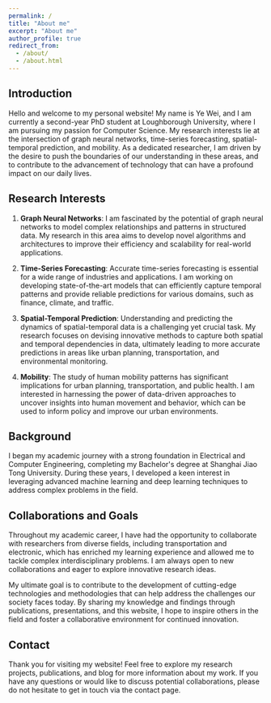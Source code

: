 ```yaml
---
permalink: /
title: "About me"
excerpt: "About me"
author_profile: true
redirect_from: 
  - /about/
  - /about.html
---
```


## Introduction

Hello and welcome to my personal website! My name is Ye Wei, and I am currently a second-year PhD student at Loughborough University, where I am pursuing my passion for Computer Science. My research interests lie at the intersection of graph neural networks, time-series forecasting, spatial-temporal prediction, and mobility. As a dedicated researcher, I am driven by the desire to push the boundaries of our understanding in these areas, and to contribute to the advancement of technology that can have a profound impact on our daily lives.

## Research Interests

1. **Graph Neural Networks**: I am fascinated by the potential of graph neural networks to model complex relationships and patterns in structured data. My research in this area aims to develop novel algorithms and architectures to improve their efficiency and scalability for real-world applications.

2. **Time-Series Forecasting**: Accurate time-series forecasting is essential for a wide range of industries and applications. I am working on developing state-of-the-art models that can efficiently capture temporal patterns and provide reliable predictions for various domains, such as finance, climate, and traffic.

3. **Spatial-Temporal Prediction**: Understanding and predicting the dynamics of spatial-temporal data is a challenging yet crucial task. My research focuses on devising innovative methods to capture both spatial and temporal dependencies in data, ultimately leading to more accurate predictions in areas like urban planning, transportation, and environmental monitoring.

4. **Mobility**: The study of human mobility patterns has significant implications for urban planning, transportation, and public health. I am interested in harnessing the power of data-driven approaches to uncover insights into human movement and behavior, which can be used to inform policy and improve our urban environments.

## Background

I began my academic journey with a strong foundation in Electrical and Computer Engineering, completing my Bachelor's degree at Shanghai Jiao Tong University. During these years, I developed a keen interest in leveraging advanced machine learning and deep learning techniques to address complex problems in the field.

## Collaborations and Goals

Throughout my academic career, I have had the opportunity to collaborate with researchers from diverse fields, including transportation and electronic, which has enriched my learning experience and allowed me to tackle complex interdisciplinary problems. I am always open to new collaborations and eager to explore innovative research ideas.

My ultimate goal is to contribute to the development of cutting-edge technologies and methodologies that can help address the challenges our society faces today. By sharing my knowledge and findings through publications, presentations, and this website, I hope to inspire others in the field and foster a collaborative environment for continued innovation.

## Contact

Thank you for visiting my website! Feel free to explore my research projects, publications, and blog for more information about my work. If you have any questions or would like to discuss potential collaborations, please do not hesitate to get in touch via the contact page.

